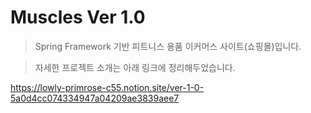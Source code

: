 # Muscles Ver 1.0 #
> Spring Framework 기반 피트니스 용품 이커머스 사이트(쇼핑몰)입니다.

> 자세한 프로젝트 소개는 아래 링크에 정리해두었습니다.

https://lowly-primrose-c55.notion.site/ver-1-0-5a0d4cc074334947a04209ae3839aee7
